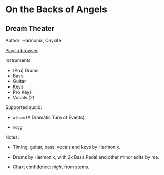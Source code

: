 # On the Backs of Angels

## Dream Theater

Author: Harmonix, Onyxite

[Play in browser](http://pages.cs.wisc.edu/~tolly/customs/?title=on-the-backs-of-angels&artist=dream-theater)

Instruments:

  * (Pro) Drums
  * Bass
  * Guitar
  * Keys
  * Pro Keys
  * Vocals (2)

Supported audio:

  * `album` (A Dramatic Turn of Events)

  * `mogg`

Notes:

  * Timing, guitar, bass, vocals and keys by Harmonix.

  * Drums by Harmonix, with 2x Bass Pedal and other minor edits by me.

  * Chart confidence: *high*, from stems.

